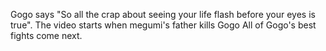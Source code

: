 Gogo says "So all the crap about seeing your life flash before your eyes is true".
The video starts when megumi's father kills Gogo
All of Gogo's best fights come next.